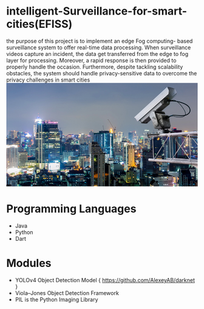 # intelligent-Surveillance-for-smart-cities(EFISS)

the purpose of this project is to implement an edge Fog computing- based surveillance system to offer real-time data processing. When surveillance videos capture an incident, the data get transferred from the edge to fog layer for processing. Moreover, a rapid response is then provided to properly handle the occasion. Furthermore, despite tackling scalability obstacles, the system should handle privacy-sensitive data to overcome the privacy challenges in smart cities
![Image description](https://github.com/SandraFW/intelligent-Surveillance-for-smart-cities/blob/master/gallery/security.jpg)

# Programming Languages 
* Java
* Python
* Dart

# Modules   
 * YOLOv4 Object Detection Model { https://github.com/AlexeyAB/darknet }
 * Viola–Jones Object Detection Framework
 * PIL is the Python Imaging Library 


